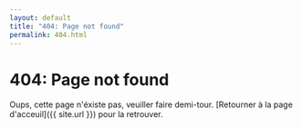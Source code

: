 ```yaml
---
layout: default
title: "404: Page not found"
permalink: 404.html
---
```

 
# 404: Page not found
Oups, cette page n'éxiste pas, veuiller faire demi-tour. [Retourner à la page d'acceuil]({{ site.url }}) pour la retrouver.
